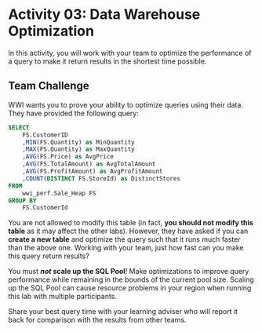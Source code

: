 # Activity 03: Data Warehouse Optimization

In this activity, you will work with your team to optimize the performance of a query to make it return results in the shortest time possible.

## Team Challenge

WWI wants you to prove your ability to optimize queries using their data. They have provided the following query:

``` SQL
SELECT
    FS.CustomerID
    ,MIN(FS.Quantity) as MinQuantity
    ,MAX(FS.Quantity) as MaxQuantity
    ,AVG(FS.Price) as AvgPrice
    ,AVG(FS.TotalAmount) as AvgTotalAmount
    ,AVG(FS.ProfitAmount) as AvgProfitAmount
    ,COUNT(DISTINCT FS.StoreId) as DistinctStores
FROM
    wwi_perf.Sale_Heap FS
GROUP BY
    FS.CustomerId
```

You are not allowed to modify this table (in fact, **you should not modify this table** as it may affect the other labs). However, they have asked if you can **create a new table** and optimize the query such that it runs much faster than the above one. Working with your team, just how fast can you make this query return results?

You must ***not* scale up the SQL Pool**! Make optimizations to improve query performance while remaining in the bounds of the current pool size. Scaling up the SQL Pool can cause resource problems in your region when running this lab with multiple participants.

Share your best query time with your learning adviser who will report it back for comparison with the results from other teams.
